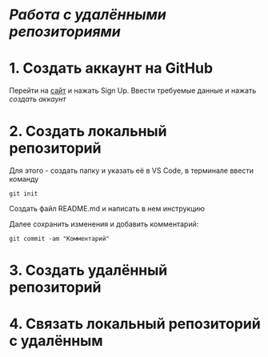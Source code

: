 # ***Работа с удалёнными репозиториями***

# 1. Создать аккаунт на GitHub
Перейти на [сайт](https://github.com) и нажать Sign Up.
Ввести требуемые данные и нажать *создать аккаунт*
# 2. Создать локальный репозиторий

Для этого - создать папку и указать её в VS Code,
в терминале ввести команду
````
git init
````
Создать файл README.md и написать в нем инструкцию

Далее сохранить изменения и добавить комментарий:
````
git commit -am "Комментарий"
````
# 3. Создать удалённый репозиторий
# 4. Связать локальный репозиторий с удалённым